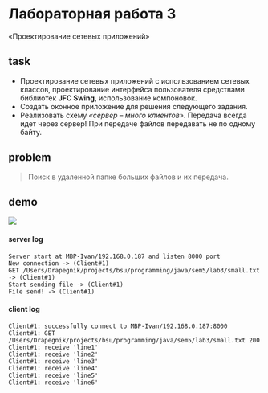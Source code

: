 # Лабораторная работа 3
«Проектирование сетевых приложений»

## task
* Проектирование сетевых приложений с использованием сетевых классов, проектирование интерфейса пользователя средствами библиотек **JFC Swing**, использование компоновок.
* Создать оконное приложение для решения следующего задания.
* Реализовать схему *«сервер – много клиентов»*. Передача всегда идет через сервер! При передаче файлов передавать не по одному байту.

## problem
> Поиск в удаленной папке больших файлов и их передача.

## demo
![](http://res.cloudinary.com/dzsjwgjii/image/upload/v1504365635/java-sem5lab3.png)

#### server log
```
Server start at MBP-Ivan/192.168.0.187 and listen 8000 port
New connection -> (Client#1)
GET /Users/Drapegnik/projects/bsu/programming/java/sem5/lab3/small.txt -> (Client#1)
Start sending file -> (Client#1)
File send! -> (Client#1)
```

#### client log
```
Client#1: successfully connect to MBP-Ivan/192.168.0.187:8000
Client#1: GET /Users/Drapegnik/projects/bsu/programming/java/sem5/lab3/small.txt 200
Client#1: receive 'line1'
Client#1: receive 'line2'
Client#1: receive 'line3'
Client#1: receive 'line4'
Client#1: receive 'line5'
Client#1: receive 'line6'
```